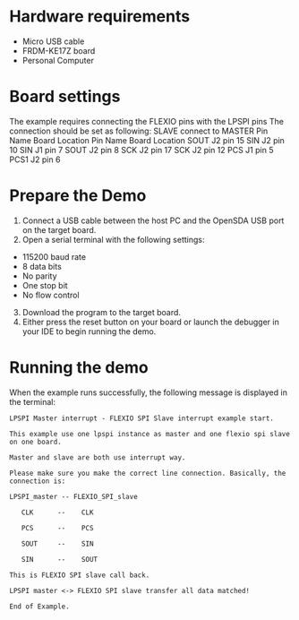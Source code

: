 Hardware requirements
=====================
- Micro USB cable
- FRDM-KE17Z board
- Personal Computer

Board settings
==============
The example requires connecting the FLEXIO pins with the LPSPI pins
The connection should be set as following:
       SLAVE           connect to      MASTER
Pin Name   Board Location     Pin Name  Board Location
SOUT       J2 pin 15            SIN       J2 pin 10
SIN        J1 pin 7             SOUT      J2 pin 8
SCK        J2 pin 17            SCK       J2 pin 12
PCS        J1 pin 5             PCS1      J2 pin 6

Prepare the Demo
================
1.  Connect a USB cable between the host PC and the OpenSDA USB port on the target board.
2.  Open a serial terminal with the following settings:
   - 115200 baud rate
   - 8 data bits
   - No parity
   - One stop bit
   - No flow control
3. Download the program to the target board.
4. Either press the reset button on your board or launch the debugger in your IDE to begin running the demo.

Running the demo
================
When the example runs successfully, the following message is displayed in the terminal:

~~~~~~~~~~~~~~~~~~~~~
LPSPI Master interrupt - FLEXIO SPI Slave interrupt example start.

This example use one lpspi instance as master and one flexio spi slave on one board.

Master and slave are both use interrupt way.

Please make sure you make the correct line connection. Basically, the connection is:

LPSPI_master -- FLEXIO_SPI_slave

   CLK      --    CLK

   PCS      --    PCS

   SOUT     --    SIN

   SIN      --    SOUT

This is FLEXIO SPI slave call back.

LPSPI master <-> FLEXIO SPI slave transfer all data matched!

End of Example.
~~~~~~~~~~~~~~~~~~~~~
